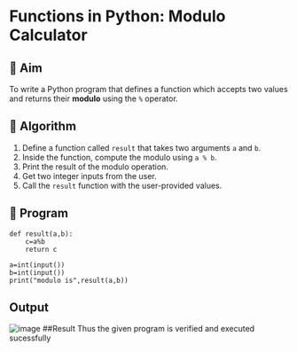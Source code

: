 # Functions in Python: Modulo Calculator

## 🎯 Aim
To write a Python program that defines a function which accepts two values and returns their **modulo** using the `%` operator.

## 🧠 Algorithm
1. Define a function called `result` that takes two arguments `a` and `b`.
2. Inside the function, compute the modulo using `a % b`.
3. Print the result of the modulo operation.
4. Get two integer inputs from the user.
5. Call the `result` function with the user-provided values.

## 🧾 Program
```
def result(a,b):
    c=a%b
    return c

a=int(input())
b=int(input())
print("modulo is",result(a,b))
```
## Output
![image](https://github.com/user-attachments/assets/f5f2d29e-ffad-450a-8e40-1d9689cc1432)
##Result
Thus the given program is verified and executed sucessfully
